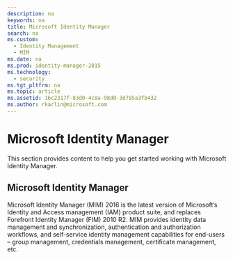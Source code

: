 ```yaml
---
description: na
keywords: na
title: Microsoft Identity Manager
search: na
ms.custom: 
  - Identity Management
  - MIM
ms.date: na
ms.prod: identity-manager-2015
ms.technology: 
  - security
ms.tgt_pltfrm: na
ms.topic: article
ms.assetid: 16c2317f-83d0-4c8a-98d0-3d785a3fb432
ms.author: rkarlin@microsoft.com
---
```

# Microsoft Identity Manager
This section provides content to help you get started working with Microsoft Identity Manager.

## Microsoft Identity Manager
Microsoft Identity Manager (MIM) 2016 is the latest version of Microsoft’s Identity and Access management (IAM) product suite, and replaces Forefront Identity Manager (FIM) 2010 R2. 
MIM provides identity data management and synchronization, authentication and authorization workflows, and self-service identity management capabilities for end-users – group management, credentials management, certificate management, etc.

